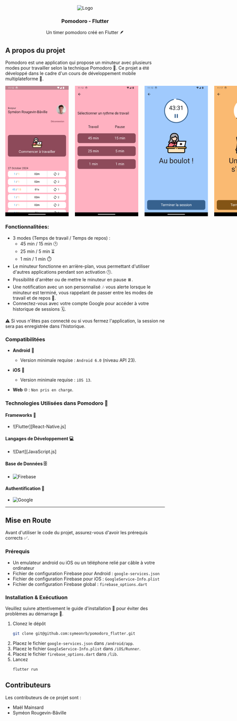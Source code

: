 <div align="center">

<img src="assets/images/global_icon.png" alt="Logo" width="80" height="80">

<h3 align="center">Pomodoro - Flutter</h3>

<p align="center">
    Un timer pomodoro créé en Flutter 🪶
</p>
</div>

## A propos du projet

Pomodoro est une application qui propose un minuteur avec plusieurs modes pour travailler selon la technique Pomodoro 🍅. Ce projet a été développé dans le cadre d'un cours de développement mobile multiplateforme 📱.

<div style="display: flex">
<img src="assets/screenshots/Home.png" alt="HomePage" width="200" style="margin-right: 20px"/>
<img src="assets/screenshots/TimerChoose.png" alt="ModePage" width="200" style="margin-right: 20px"/>
<img src="assets/screenshots/TimerWork.png" alt="WorkPage" width="200" style="margin-right: 20px"/>
<img src="assets/screenshots/TimerRest.png" alt="RestPage" width="200"/>
</div>

### Fonctionnalitées:

- 3 modes (Temps de travail / Temps de repos) :
  - 45 min / 15 min 🕒
  - 25 min / 5 min ⏳
  - 1 min / 1 min ⏱️
- Le minuteur fonctionne en arrière-plan, vous permettant d'utiliser d'autres applications pendant son activation 🕒.
- Possibilité d'arrêter ou de mettre le minuteur en pause ⏸️.
- Une notification avec un son personnalisé 🎶 vous alerte lorsque le minuteur est terminé, vous rappelant de passer entre les modes de travail et de repos 🔔.
- Connectez-vous avec votre compte Google pour accéder à votre historique de sessions 🗓️.

⚠️ Si vous n'êtes pas connecté ou si vous fermez l'application, la session ne sera pas enregistrée dans l'historique.

### Compatibilitées

- **Android** 📱

  - Version minimale requise : `Android 6.0` (niveau API 23).

- **iOS** 🍏

  - Version minimale requise : `iOS 13`.

- **Web** 🌐 : `Non pris en charge`.

### Technologies Utilisées dans Pomodoro 🚀

#### Frameworks 🧩

- ![Flutter][React-Native.js]

#### Langages de Développement 💻

- ![Dart][JavaScript.js]

#### Base de Données 🗄️

- <img src="https://www.gstatic.com/devrel-devsite/prod/v0e3f58103119c4df6fb3c3977dcfd0cb669bdf6385f895761c1853a4b0b11be9/firebase/images/lockup.svg" alt="Firebase" width="100"/>

#### Authentification 🔐

- <img src="https://www.google.fr/images/branding/googlelogo/1x/googlelogo_color_272x92dp.png" alt="Google" width="100"/>

---

## Mise en Route

Avant d'utiliser le code du projet, assurez-vous d'avoir les prérequis corrects ✅.

### Prérequis

- Un emulateur android ou iOS ou un téléphone relié par câble à votre ordinateur
- Fichier de configuration Firebase pour Android : `google-services.json`
- Fichier de configuration Firebase pour iOS : `GoogleService-Info.plist`
- Fichier de configuration Firebase global : `firebase_options.dart`

### Installation & Exécutiuon

Veuillez suivre attentivement le guide d'installation 📝 pour éviter des problèmes au démarrage 🚀.

1. Clonez le dépôt
   ```sh
   git clone git@github.com:symeonrb/pomodoro_flutter.git
   ```
2. Placez le fichier `google-services.json` dans `/android/app`.
3. Placez le fichier `GoogleService-Info.plist` dans `/iOS/Runner`.
4. Placez le fichier `firebase_options.dart` dans `/lib`.
5. Lancez
   ```sh
   flutter run
   ```

## Contributeurs

Les contributeurs de ce projet sont :

- Maël Mainsard
- Syméon Rougevin-Bâville
